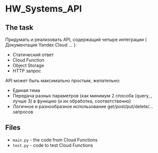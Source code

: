 # HW_Systems_API

## The task

Придумать и реализовать API, содержащий четыре интеграции (   Документация Yandex Cloud ... ):

* Статический ответ
* Cloud Function
* Object Storage
* HTTP запрос

API может быть максимально простым, желательно:

* Единая тема
* Передача разных параметров (как минимум 2 способа (query, , лучше 3) в функцию (и их обработка, соответственно)
* Логичное и разнообразное использование get/post/put/delete/… запросов

## Files

* `main.py` - the code from Cloud Functions
* `test.py` - code to test Cloud Functions
